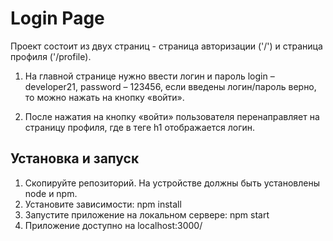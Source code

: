 # Login Page

Проект состоит из двух страниц - страница авторизации ('/') и страница профиля ('/profile).

1. На главной странице нужно ввести логин и пароль
login – developer21, password – 123456, если введены логин/пароль верно, то можно нажать на кнопку «войти».

2. После нажатия на кнопку «войти» пользователя перенаправляет на страницу профиля, где в теге h1 отображается логин.


## Установка и запуск

1. Скопируйте репозиторий. На устройстве должны быть установлены node и npm.
2. Установите зависимости: npm install
3. Запустите приложение на локальном сервере: npm start
4. Приложение доступно на localhost:3000/
